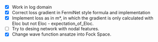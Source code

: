 - [x] Work in log domain
- [x] Correct loss gradient in FermiNet style formula and implementation
- [x] Implement loss as in m*, in which the gradient is only calculated with Eloc but not Eloc - expectation_of_Eloc.
- [ ] Try to desing network with nodal features.
- [x] Change wave function ansatze into Fock Space.